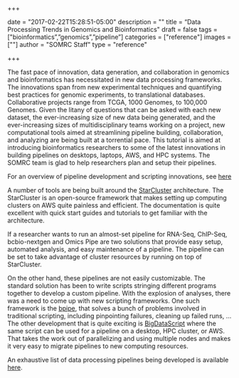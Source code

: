 +++

date = "2017-02-22T15:28:51-05:00"
description = ""
title = “Data Processing Trends in Genomics and Bioinformatics"
draft = false
tags = ["bioinformatics”,”genomics”,”pipeline”]
categories = ["reference"]
images = [""]
author = "SOMRC Staff"
type = "reference"

+++


The fast pace of innovation, data generation, and collaboration in genomics and bioinformatics has necessitated in new data processing frameworks. The innovations span from new experimental techniques and quantifying best practices for genomic experiments, to translational databases. Collaborative projects range from TCGA, 1000 Genomes, to 100,000 Genomes. Given the litany of questions that can be asked with each new dataset, the ever-increasing size of new data being generated, and the ever-increasing sizes of multidisciplinary teams working on a project, new computational tools aimed at streamlining pipeline building, collaboration, and analyzing are being built at a torrential pace. This tutorial is aimed at introducing bioinformatics researchers to some of the latest innovations in building pipelines on desktops, laptops, AWS, and HPC systems. The SOMRC team is glad to help researchers plan and setup their pipelines. 

For an overview of pipeline development and scripting innovations, see [here](https://oup.silverchair-cdn.com/oup/backfile/Content_public/Journal/bib/PAP/10.1093_bib_bbw020/2/bbw020.pdf?Expires=1488129445&Signature=MBYVRsDIcB1Ytg3hcXjORfkK60hZbmbrSlF-SPaIHDaEHQtr4EGdrzjrey8Ql9q0pAHtP1yN8suduXS9SKzDAzhXd5Nz-kwjb7vVTFIlheRk35pYccLxBMM7Y9Lg2pw99ey2lCvpXrnJfuPGue8GJZg2QyavPSxjPWrvJph7pFWlaib6LxWMNqgj-swWhM1HmtBFV5ZGNPe7Ix9fYA1f6MckWlP47M5k2kBH0k79o6~ndnWeiEJPzj-K8L20beDLfgLVFfSOqGMOV7yVErJ7K4GGldLrs8GGoCQ5t3jZyATtrLJ3alUmy2uLn9B9~77O3kVsDWsRg6Q2hzLdCTavAw__&Key-Pair-Id=APKAIUCZBIA4LVPAVW3Q)

A number of tools are being built around the [StarCluster](http://star.mit.edu/cluster/) architecture. The StarCluster is an open-source framework that makes setting up computing clusters on AWS quite painless and efficient. The documentation is quite excellent with quick start guides and tutorials to get familiar with the architecture.

If a researcher wants to run an almost-set pipeline for RNA-Seq, ChIP-Seq, bcbio-nextgen and Omics Pipe are two solutions that provide easy setup, automated analysis, and easy maintenance of a pipeline. The pipeline can be set to take advantage of cluster resources by running on top of StarCluster. 

On the other hand, these pipelines are not easily customizable. The standard solution has been to write scripts stringing different programs together to develop a custom pipeline. With the explosion of analyses, there was a need to come up with new scripting frameworks. One such framework is the [bpipe](https://github.com/ssadedin/bpipe), that solves a bunch of problems involved in traditional scripting, including pinpointing failures, cleaning up failed runs, … The other development that is quite exciting is [BigDataScript](https://www.ncbi.nlm.nih.gov/pmc/articles/PMC4271142/) where the same script can be used for a pipeline on a desktop, HPC cluster, or AWS. That takes the work out of parallelizing and using multiple nodes and makes it very easy to migrate pipelines to new computing resources.

An exhaustive list of data processing pipelines being developed is available [here](https://github.com/pditommaso/awesome-pipeline).
